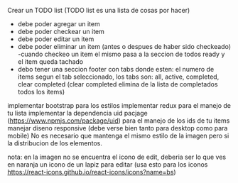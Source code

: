 Crear un TODO list (TODO list es una lista de cosas por hacer)
- debe poder agregar un item
- debe poder checkear un item
- debe poder editar un item
- debe poder eliminar un item (antes o despues de haber sido checkeado)
-cuando checkeo un item el mismo pasa a la seccion de todos ready y el item queda tachado
- debo tener una seccion footer con tabs donde esten: el numero de items segun el tab seleccionado, los tabs son: all, active, completed, clear completed (clear completed elimina de la lista de completados todos los items)

implementar bootstrap para los estilos
implementar redux para el manejo de tu lista
implementar la dependencia uid pacjage (https://www.npmjs.com/package/uid) para el manejo de los ids de tu items
manejar diseno responsive (debe verse bien tanto para desktop como para mobile)
No es necesario que mantenga el mismo estilo de la imagen pero si la distribucion de los elementos.

nota: en la imagen no se encuentra el icono de edit, deberia ser lo que ves en naranja un icono de un lapiz para editar (usa esto para los iconos https://react-icons.github.io/react-icons/icons?name=bs)